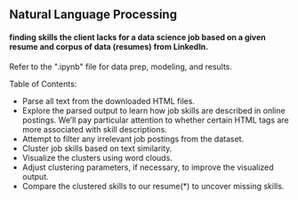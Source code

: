 ## Natural Language Processing
#### finding skills the client lacks for a data science job based on a given resume and corpus of data (resumes) from LinkedIn. 
Refer to the ".ipynb" file for data prep, modeling, and results.

Table of Contents:  
* Parse all text from the downloaded HTML files.  
* Explore the parsed output to learn how job skills are described in online postings. We’ll pay particular attention to whether certain HTML tags are more associated with skill descriptions.
* Attempt to filter any irrelevant job postings from the dataset.
* Cluster job skills based on text similarity.
* Visualize the clusters using word clouds.
* Adjust clustering parameters, if necessary, to improve the visualized output.
* Compare the clustered skills to our resume(*) to uncover missing skills.
